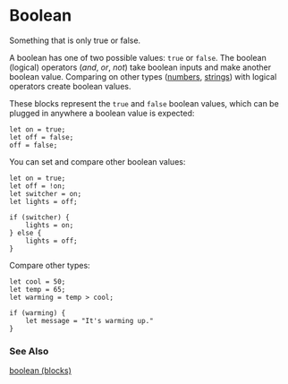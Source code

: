 # Boolean

Something that is only true or false.

A boolean has one of two possible values: `true` or `false`.  The boolean (logical) operators (*and*, *or*, *not*) take boolean inputs and make another boolean value. Comparing on other types ([numbers](/types/number), [strings](/types/string)) with logical operators create boolean values.

These blocks represent the `true` and `false` boolean values, which can be plugged in anywhere a boolean value is expected:

```block
let on = true;
let off = false;
off = false;
```
You can set and compare other boolean values:

```block
let on = true;
let off = !on;
let switcher = on;
let lights = off;

if (switcher) {
    lights = on;
} else {
    lights = off;
}
```
Compare other types:

```block
let cool = 50;
let temp = 65;
let warming = temp > cool;

if (warming) {
    let message = "It's warming up."
}
```

### See Also

[boolean (blocks)](/blocks/logic/boolean)
